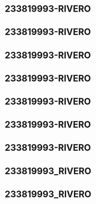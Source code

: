 # 233819993-RIVERO
# 233819993-RIVERO
# 233819993-RIVERO
# 233819993-RIVERO
# 233819993-RIVERO
# 233819993-RIVERO
# 233819993-RIVERO
# 233819993_RIVERO
# 233819993_RIVERO
